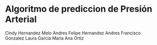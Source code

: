 # Algoritmo de prediccion de Presión  Arterial
Cindy Hernandez Melo
Andres Felipe Hernandez
Andres Francisco Gonzalez
Laura Garcia
Maria Ana Ortiz
